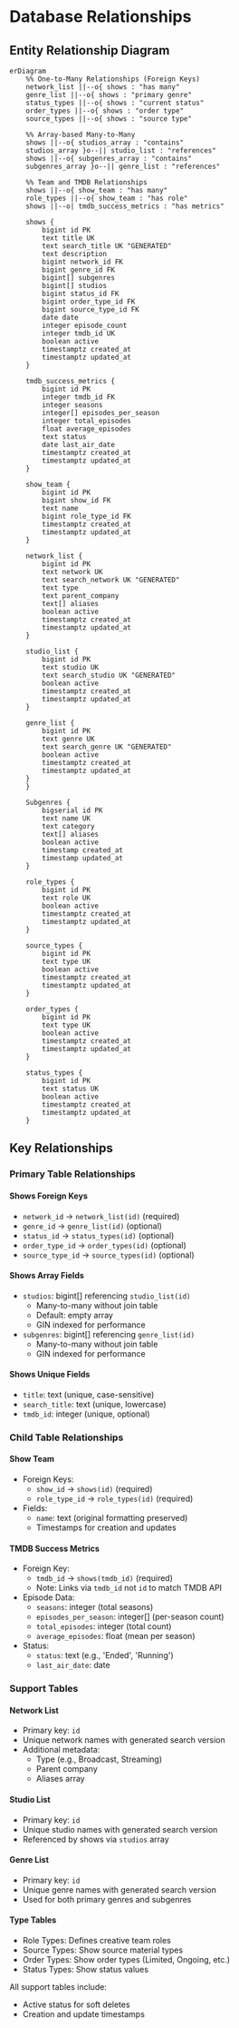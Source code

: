 # Database Relationships

## Entity Relationship Diagram

```mermaid
erDiagram
    %% One-to-Many Relationships (Foreign Keys)
    network_list ||--o{ shows : "has many"
    genre_list ||--o{ shows : "primary genre"
    status_types ||--o{ shows : "current status"
    order_types ||--o{ shows : "order type"
    source_types ||--o{ shows : "source type"

    %% Array-based Many-to-Many
    shows ||--o{ studios_array : "contains"
    studios_array }o--|| studio_list : "references"
    shows ||--o{ subgenres_array : "contains"
    subgenres_array }o--|| genre_list : "references"

    %% Team and TMDB Relationships
    shows ||--o{ show_team : "has many"
    role_types ||--o{ show_team : "has role"
    shows ||--o| tmdb_success_metrics : "has metrics"

    shows {
        bigint id PK
        text title UK
        text search_title UK "GENERATED"
        text description
        bigint network_id FK
        bigint genre_id FK
        bigint[] subgenres
        bigint[] studios
        bigint status_id FK
        bigint order_type_id FK
        bigint source_type_id FK
        date date
        integer episode_count
        integer tmdb_id UK
        boolean active
        timestamptz created_at
        timestamptz updated_at
    }

    tmdb_success_metrics {
        bigint id PK
        integer tmdb_id FK
        integer seasons
        integer[] episodes_per_season
        integer total_episodes
        float average_episodes
        text status
        date last_air_date
        timestamptz created_at
        timestamptz updated_at
    }

    show_team {
        bigint id PK
        bigint show_id FK
        text name
        bigint role_type_id FK
        timestamptz created_at
        timestamptz updated_at
    }

    network_list {
        bigint id PK
        text network UK
        text search_network UK "GENERATED"
        text type
        text parent_company
        text[] aliases
        boolean active
        timestamptz created_at
        timestamptz updated_at
    }

    studio_list {
        bigint id PK
        text studio UK
        text search_studio UK "GENERATED"
        boolean active
        timestamptz created_at
        timestamptz updated_at
    }

    genre_list {
        bigint id PK
        text genre UK
        text search_genre UK "GENERATED"
        boolean active
        timestamptz created_at
        timestamptz updated_at
    }
    }

    Subgenres {
        bigserial id PK
        text name UK
        text category
        text[] aliases
        boolean active
        timestamp created_at
        timestamp updated_at
    }

    role_types {
        bigint id PK
        text role UK
        boolean active
        timestamptz created_at
        timestamptz updated_at
    }

    source_types {
        bigint id PK
        text type UK
        boolean active
        timestamptz created_at
        timestamptz updated_at
    }

    order_types {
        bigint id PK
        text type UK
        boolean active
        timestamptz created_at
        timestamptz updated_at
    }

    status_types {
        bigint id PK
        text status UK
        boolean active
        timestamptz created_at
        timestamptz updated_at
    }
```

## Key Relationships

### Primary Table Relationships

#### Shows Foreign Keys
- `network_id` → `network_list(id)` (required)
- `genre_id` → `genre_list(id)` (optional)
- `status_id` → `status_types(id)` (optional)
- `order_type_id` → `order_types(id)` (optional)
- `source_type_id` → `source_types(id)` (optional)

#### Shows Array Fields
- `studios`: bigint[] referencing `studio_list(id)`
  - Many-to-many without join table
  - Default: empty array
  - GIN indexed for performance
- `subgenres`: bigint[] referencing `genre_list(id)`
  - Many-to-many without join table
  - GIN indexed for performance

#### Shows Unique Fields
- `title`: text (unique, case-sensitive)
- `search_title`: text (unique, lowercase)
- `tmdb_id`: integer (unique, optional)

### Child Table Relationships

#### Show Team
- Foreign Keys:
  - `show_id` → `shows(id)` (required)
  - `role_type_id` → `role_types(id)` (required)
- Fields:
  - `name`: text (original formatting preserved)
  - Timestamps for creation and updates

#### TMDB Success Metrics
- Foreign Key:
  - `tmdb_id` → `shows(tmdb_id)` (required)
  - Note: Links via `tmdb_id` not `id` to match TMDB API
- Episode Data:
  - `seasons`: integer (total seasons)
  - `episodes_per_season`: integer[] (per-season count)
  - `total_episodes`: integer (total count)
  - `average_episodes`: float (mean per season)
- Status:
  - `status`: text (e.g., 'Ended', 'Running')
  - `last_air_date`: date

### Support Tables

#### Network List
- Primary key: `id`
- Unique network names with generated search version
- Additional metadata:
  - Type (e.g., Broadcast, Streaming)
  - Parent company
  - Aliases array

#### Studio List
- Primary key: `id`
- Unique studio names with generated search version
- Referenced by shows via `studios` array

#### Genre List
- Primary key: `id`
- Unique genre names with generated search version
- Used for both primary genres and subgenres

#### Type Tables
- Role Types: Defines creative team roles
- Source Types: Show source material types
- Order Types: Show order types (Limited, Ongoing, etc.)
- Status Types: Show status values

All support tables include:
- Active status for soft deletes
- Creation and update timestamps
